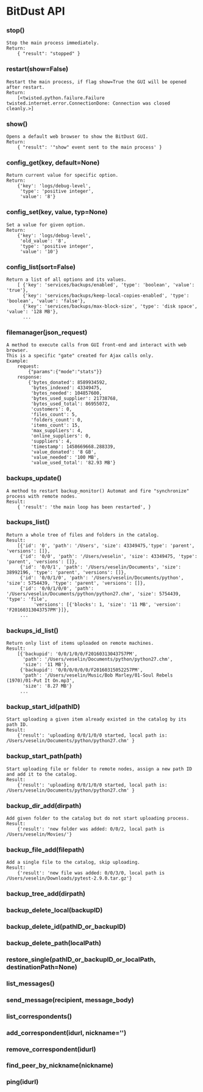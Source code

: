 # BitDust API

### stop()
    
    Stop the main process immediately.
    Return:
        { "result": "stopped" }
    

### restart(show=False)
    
    Restart the main process, if flag show=True the GUI will be opened after restart.
    Return:
        [<twisted.python.failure.Failure twisted.internet.error.ConnectionDone: Connection was closed cleanly.>]
    

### show()
    
    Opens a default web browser to show the BitDust GUI.
    Return:
        { "result": '"show" event sent to the main process' }
    

### config\_get(key, default=None)
    
    Return current value for specific option.
    Return: 
        {'key': 'logs/debug-level', 
         'type': 'positive integer', 
         'value': '8'}    
    

### config\_set(key, value, typ=None)
    
    Set a value for given option.
    Return:
        {'key': 'logs/debug-level',
         'old_value': '8',
         'type': 'positive integer',
         'value': '10'}
    

### config\_list(sort=False)
    
    Return a list of all options and its values.
        [ {'key': 'services/backups/enabled', 'type': 'boolean', 'value': 'true'},
          {'key': 'services/backups/keep-local-copies-enabled', 'type': 'boolean', 'value': 'false'},
          {'key': 'services/backups/max-block-size', 'type': 'disk space', 'value': '128 MB'},
          ...
    

### filemanager(json\_request)
    
    A method to execute calls from GUI front-end and interact with web browser.
    This is a specific "gate" created for Ajax calls only.
    Example:
        request:
            {"params":{"mode":"stats"}}
        response:
            {'bytes_donated': 8589934592,
             'bytes_indexed': 43349475,
             'bytes_needed': 104857600,
             'bytes_used_supplier': 21738768,
             'bytes_used_total': 86955072,
             'customers': 0,
             'files_count': 5,
             'folders_count': 0,
             'items_count': 15,
             'max_suppliers': 4,
             'online_suppliers': 0,
             'suppliers': 4,
             'timestamp': 1458669668.288339,
             'value_donated': '8 GB',
             'value_needed': '100 MB',
             'value_used_total': '82.93 MB'}
    

### backups\_update()
    
    A method to restart backup_monitor() Automat and fire "synchronize" process with remote nodes.
    Result:
        { 'result': 'the main loop has been restarted', }
    

### backups\_list()
    
    Return a whole tree of files and folders in the catalog.
    Result:
        [{'id': '0', 'path': '/Users', 'size': 43349475,'type': 'parent', 'versions': []},
         {'id': '0/0', 'path': '/Users/veselin', 'size': 43349475, 'type': 'parent', 'versions': []},
         {'id': '0/0/1', 'path': '/Users/veselin/Documents', 'size': 38992196, 'type': 'parent', 'versions': []},
         {'id': '0/0/1/0', 'path': '/Users/veselin/Documents/python', 'size': 5754439, 'type': 'parent', 'versions': []},        
         {'id': '0/0/1/0/0', 'path': '/Users/veselin/Documents/python/python27.chm', 'size': 5754439, 'type': 'file',
              'versions': [{'blocks': 1, 'size': '11 MB', 'version': 'F20160313043757PM'}]},
         ...   
    

### backups\_id\_list()
    
    Return only list of items uploaded on remote machines.
    Result:
        [{'backupid': '0/0/1/0/0/F20160313043757PM',
          'path': '/Users/veselin/Documents/python/python27.chm',
          'size': '11 MB'},
         {'backupid': '0/0/0/0/0/0/F20160315052257PM',
          'path': '/Users/veselin/Music/Bob Marley/01-Soul Rebels (1970)/01-Put It On.mp3',
          'size': '8.27 MB'}
         ...        
    

### backup\_start\_id(pathID)
    
    Start uploading a given item already existed in the catalog by its path ID.
    Result:
        {'result': 'uploading 0/0/1/0/0 started, local path is: /Users/veselin/Documents/python/python27.chm' }
    

### backup\_start\_path(path)
    
    Start uploading file or folder to remote nodes, assign a new path ID and add it to the catalog.
    Result:
        {'result': 'uploading 0/0/1/0/0 started, local path is: /Users/veselin/Documents/python/python27.chm' }
    

### backup\_dir\_add(dirpath)
    
    Add given folder to the catalog but do not start uploading process.
    Result:
        {'result': 'new folder was added: 0/0/2, local path is /Users/veselin/Movies/'} 
    

### backup\_file\_add(filepath)
      
    Add a single file to the catalog, skip uploading.
    Result:
        {'result': 'new file was added: 0/0/3/0, local path is /Users/veselin/Downloads/pytest-2.9.0.tar.gz'}
     

### backup\_tree\_add(dirpath)


### backup\_delete\_local(backupID)


### backup\_delete\_id(pathID\_or\_backupID)


### backup\_delete\_path(localPath)


### restore\_single(pathID\_or\_backupID\_or\_localPath, destinationPath=None)


### list\_messages()


### send\_message(recipient, message\_body)


### list\_correspondents()


### add\_correspondent(idurl, nickname='')


### remove\_correspondent(idurl)


### find\_peer\_by\_nickname(nickname)


### ping(idurl)




